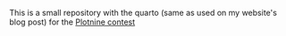 
This is a small repository with the quarto (same as used on my website's blog post) for the [Plotnine contest](https://github.com/has2k1/plotnine/discussions/788)
